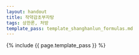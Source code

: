 ```yaml
---
layout: handout
title: 작약감초부자탕
tags: 상한론, 처방
template_pass: template_shanghanlun_formulas.md
---
```



{% include {{ page.template_pass }} %}